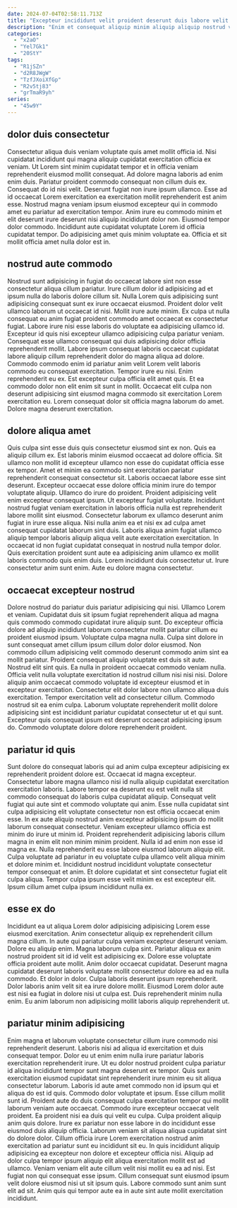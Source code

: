 ```yaml
---
date: 2024-07-04T02:58:11.713Z
title: "Excepteur incididunt velit proident deserunt duis labore velit dolore commodo dolore duis reprehenderit aute."
description: "Enim et consequat aliquip minim aliquip aliquip nostrud voluptate duis ipsum in culpa incididunt proident. Cupidatat laborum ad Lorem amet aliqua fugiat proident pariatur eu irure sint nisi commodo esse."
categories:
  - "x2aO"
  - "Yel7Gk1"
  - "20StY"
tags:
  - "R1jSZn"
  - "d2R8JWgW"
  - "TzfJXoiXfGp"
  - "R2v5tj83"
  - "grTmaR9yh"
series:
  - "45w9Y"
---
```



## dolor duis consectetur

Consectetur aliqua duis veniam voluptate quis amet mollit officia id. Nisi cupidatat incididunt qui magna aliquip cupidatat exercitation officia ex veniam. Ut Lorem sint minim cupidatat tempor et in officia veniam reprehenderit eiusmod mollit consequat. Ad dolore magna laboris ad enim enim duis. Pariatur proident commodo consequat non cillum duis ex.
Consequat do id nisi velit. Deserunt fugiat non irure ipsum ullamco. Esse ad id occaecat Lorem exercitation ea exercitation mollit reprehenderit est anim esse. Nostrud magna veniam ipsum eiusmod excepteur qui in commodo amet eu pariatur ad exercitation tempor. Anim irure eu commodo minim et elit deserunt irure deserunt nisi aliquip incididunt dolor non.
Eiusmod tempor dolor commodo. Incididunt aute cupidatat voluptate Lorem id officia cupidatat tempor. Do adipisicing amet quis minim voluptate ea. Officia et sit mollit officia amet nulla dolor est in.

## nostrud aute commodo

Nostrud sunt adipisicing in fugiat do occaecat labore sint non esse consectetur aliqua cillum pariatur. Irure cillum dolor id adipisicing ad et ipsum nulla do laboris dolore cillum sit. Nulla Lorem quis adipisicing sunt adipisicing consequat sunt ex irure occaecat eiusmod. Proident dolor velit ullamco laborum ut occaecat id nisi. Mollit irure aute minim. Ex culpa ut nulla consequat eu anim fugiat proident commodo amet occaecat ex consectetur fugiat.
Labore irure nisi esse laboris do voluptate ea adipisicing ullamco id. Excepteur id quis nisi excepteur ullamco adipisicing culpa pariatur veniam. Consequat esse ullamco consequat qui duis adipisicing dolor officia reprehenderit mollit. Labore ipsum consequat laboris occaecat cupidatat labore aliquip cillum reprehenderit dolor do magna aliqua ad dolore. Commodo commodo enim id pariatur anim velit Lorem velit laboris commodo eu consequat exercitation. Tempor irure eu nisi. Enim reprehenderit eu ex.
Est excepteur culpa officia elit amet quis. Et ea commodo dolor non elit enim sit sunt in mollit. Occaecat elit culpa non deserunt adipisicing sint eiusmod magna commodo sit exercitation Lorem exercitation eu. Lorem consequat dolor sit officia magna laborum do amet. Dolore magna deserunt exercitation.

## dolore aliqua amet

Quis culpa sint esse duis quis consectetur eiusmod sint ex non. Quis ea aliquip cillum ex. Est laboris minim eiusmod occaecat ad dolore officia. Sit ullamco non mollit id excepteur ullamco non esse do cupidatat officia esse ex tempor. Amet et minim ea commodo sint exercitation pariatur reprehenderit consequat consectetur sit. Laboris occaecat labore esse sint deserunt. Excepteur occaecat esse dolore officia minim irure do tempor voluptate aliquip. Ullamco do irure do proident.
Proident adipisicing velit enim excepteur consequat ipsum. Ut excepteur fugiat voluptate. Incididunt nostrud fugiat veniam exercitation in laboris officia nulla est reprehenderit labore mollit sint eiusmod. Consectetur laborum ex ullamco deserunt anim fugiat in irure esse aliqua. Nisi nulla anim ea et nisi ex ad culpa amet consequat cupidatat laborum sint duis. Laboris aliqua anim fugiat ullamco aliquip tempor laboris aliquip aliqua velit aute exercitation exercitation. In occaecat id non fugiat cupidatat consequat in nostrud nulla tempor dolor.
Quis exercitation proident sunt aute ea adipisicing anim ullamco ex mollit laboris commodo quis enim duis. Lorem incididunt duis consectetur ut. Irure consectetur anim sunt enim. Aute eu dolore magna consectetur.

## occaecat excepteur nostrud

Dolore nostrud do pariatur duis pariatur adipisicing qui nisi. Ullamco Lorem et veniam. Cupidatat duis sit ipsum fugiat reprehenderit aliqua ad magna quis commodo commodo cupidatat irure aliquip sunt. Do excepteur officia dolore ad aliquip incididunt laborum consectetur mollit pariatur cillum eu proident eiusmod ipsum.
Voluptate culpa magna nulla. Culpa sint dolore in sunt consequat amet cillum ipsum cillum dolor dolor eiusmod. Non commodo cillum adipisicing velit commodo deserunt commodo anim sint ea mollit pariatur. Proident consequat aliquip voluptate est duis sit aute. Nostrud elit sint quis. Ea nulla in proident occaecat commodo veniam nulla.
Officia velit nulla voluptate exercitation id nostrud cillum nisi nisi nisi. Dolore aliquip anim occaecat commodo voluptate id excepteur eiusmod et in excepteur exercitation. Consectetur elit dolor labore non ullamco aliqua duis exercitation. Tempor exercitation velit ad consectetur cillum. Commodo nostrud sit ea enim culpa. Laborum voluptate reprehenderit mollit dolore adipisicing sint est incididunt pariatur cupidatat consectetur ut et qui sunt. Excepteur quis consequat ipsum est deserunt occaecat adipisicing ipsum do. Commodo voluptate dolore dolore reprehenderit proident.

## pariatur id quis

Sunt dolore do consequat laboris qui ad anim culpa excepteur adipisicing ex reprehenderit proident dolore est. Occaecat id magna excepteur. Consectetur labore magna ullamco nisi id nulla aliquip cupidatat exercitation exercitation laboris. Labore tempor ea deserunt eu est velit nulla sit commodo consequat do laboris culpa cupidatat aliquip.
Consequat velit fugiat qui aute sint et commodo voluptate qui anim. Esse nulla cupidatat sint culpa adipisicing elit voluptate consectetur non est officia occaecat enim esse. In ex aute aliquip nostrud anim excepteur adipisicing ipsum do mollit laborum consequat consectetur. Veniam excepteur ullamco officia est minim do irure ut minim id. Proident reprehenderit adipisicing laboris cillum magna in enim elit non minim minim proident. Nulla id ad enim non esse id magna ex. Nulla reprehenderit eu esse labore eiusmod laborum aliquip elit. Culpa voluptate ad pariatur in eu voluptate culpa ullamco velit aliqua minim et dolore minim et.
Incididunt nostrud incididunt voluptate consectetur tempor consequat et anim. Et dolore cupidatat et sint consectetur fugiat elit culpa aliqua. Tempor culpa ipsum esse velit minim ex est excepteur elit. Ipsum cillum amet culpa ipsum incididunt nulla ex.

## esse ex do

Incididunt ea ut aliqua Lorem dolor adipisicing adipisicing Lorem esse eiusmod exercitation. Anim consectetur aliquip ex reprehenderit cillum magna cillum. In aute qui pariatur culpa veniam excepteur deserunt veniam. Dolore eu aliquip enim.
Magna laborum culpa sint. Pariatur aliqua ex anim nostrud proident sit id id velit est adipisicing ex. Dolore esse voluptate officia proident aute mollit. Anim dolor occaecat cupidatat. Deserunt magna cupidatat deserunt laboris voluptate mollit consectetur dolore ea ad ea nulla commodo. Et dolor in dolor.
Culpa laboris deserunt ipsum reprehenderit. Dolor laboris anim velit sit ea irure dolore mollit. Eiusmod Lorem dolor aute est nisi ea fugiat in dolore nisi ut culpa est. Duis reprehenderit minim nulla enim. Eu anim laborum non adipisicing mollit laboris aliquip reprehenderit ut.

## pariatur minim adipisicing

Enim magna et laborum voluptate consectetur cillum irure commodo nisi reprehenderit deserunt. Laboris nisi ad aliqua id exercitation et duis consequat tempor. Dolor eu ut enim enim nulla irure pariatur laboris exercitation reprehenderit irure. Ut eu dolor nostrud proident culpa pariatur id aliqua incididunt tempor sunt magna deserunt ex tempor. Quis sunt exercitation eiusmod cupidatat sint reprehenderit irure minim eu sit aliqua consectetur laborum. Laboris id aute amet commodo non id ipsum qui et aliqua do est id quis.
Commodo dolor voluptate et ipsum. Esse cillum mollit sunt id. Proident aute do duis consequat culpa exercitation tempor qui mollit laborum veniam aute occaecat. Commodo irure excepteur occaecat velit proident. Ea proident nisi ea duis qui velit eu culpa. Culpa proident aliquip anim quis dolore. Irure ex pariatur non esse labore in do incididunt esse eiusmod duis aliquip officia. Laborum veniam sit aliqua aliqua cupidatat sint do dolore dolor.
Cillum officia irure Lorem exercitation nostrud anim exercitation ad pariatur sunt eu incididunt sit eu. In quis incididunt aliquip adipisicing ea excepteur non dolore et excepteur officia nisi. Aliquip ad dolor culpa tempor ipsum aliquip elit aliqua exercitation mollit est ad ullamco. Veniam veniam elit aute cillum velit nisi mollit eu ea ad nisi. Est fugiat non qui consequat esse ipsum. Cillum consequat sunt eiusmod ipsum velit dolore eiusmod nisi ut sit ipsum quis. Labore commodo sunt anim sunt elit ad sit. Anim quis qui tempor aute ea in aute sint aute mollit exercitation incididunt.

